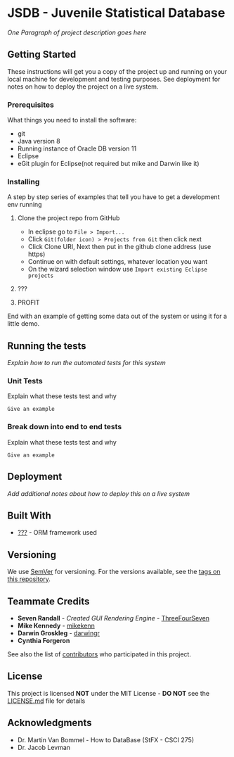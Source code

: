 # JSDB - Juvenile Statistical Database

_One Paragraph of project description goes here_

## Getting Started

These instructions will get you a copy of the project up and running on your local machine for development and testing purposes. See deployment for notes on how to deploy the project on a live system.

### Prerequisites

What things you need to install the software:

 - git
 - Java version 8
 - Running instance of Oracle DB version 11
 - Eclipse
 - eGit plugin for Eclipse(not required but mike and Darwin like it)


### Installing

A step by step series of examples that tell you have to get a development env running

 1. Clone the project repo from GitHub
    - In eclipse go to `File > Import...`
    - Click `Git(folder icon) > Projects from Git` then click next
    - Click Clone URI, Next then put in the github clone address (use https)
    - Continue on with default settings, whatever location you want
    - On the wizard selection window use `Import existing Eclipse projects`


 3. ???
 4. PROFIT

End with an example of getting some data out of the system or using it for a little demo.

## Running the tests

_Explain how to run the automated tests for this system_

### Unit Tests

Explain what these tests test and why

```
Give an example
```

### Break down into end to end tests

Explain what these tests test and why

```
Give an example
```

## Deployment

_Add additional notes about how to deploy this on a live system_

## Built With

* [???]() - ORM framework used

## Versioning

We use [SemVer](http://semver.org/) for versioning. For the versions available, see the [tags on this repository](https://github.com/ThreeFourSeven/Database-Gui/tags).

## Teammate Credits

* **Seven Randall** - *Created GUI Rendering Engine* - [ThreeFourSeven](https://github.com/ThreeFourSeven)
* **Mike Kennedy** - [mikekenn](https://github.com/mikekenn)
* **Darwin Groskleg** - [darwingr](https://github.com/darwingr)
* **Cynthia Forgeron**

See also the list of [contributors](https://github.com/ThreeFourSeven/Database-Gui/contributors) who participated in this project.

## License

This project is licensed **NOT** under the MIT License - **DO NOT** see the [LICENSE.md](LICENSE.md) file for details

## Acknowledgments

* Dr. Martin Van Bommel - How to DataBase (StFX - CSCI 275)
* Dr. Jacob Levman
